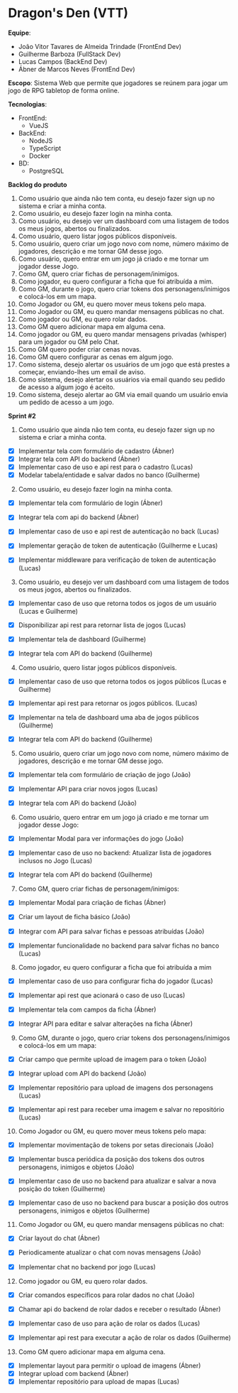 # Dragon's Den (VTT)
**Equipe**:
  - João Vitor Tavares de Almeida Trindade (FrontEnd Dev)
  - Guilherme Barboza (FullStack Dev)
  - Lucas Campos (BackEnd Dev)
  - Ábner de Marcos Neves (FrontEnd Dev)

**Escopo**: Sistema Web que permite que jogadores se reúnem para jogar um jogo de RPG tabletop de forma online.

**Tecnologias**: 
  - FrontEnd:
    - VueJS
  - BackEnd:
    - NodeJS
    - TypeScript
    - Docker
  - BD:
    - PostgreSQL
  
**Backlog do produto**


1. Como usuário que ainda não tem conta, eu desejo fazer sign up no sistema e criar a minha conta.
2. Como usuário, eu desejo fazer login na minha conta.
3. Como usuário, eu desejo ver um dashboard com uma listagem de todos os meus jogos, abertos ou finalizados.
4. Como usuário, quero listar jogos públicos disponíveis.
5. Como usuário, quero criar um jogo novo com nome, número máximo de  jogadores, descrição e me tornar GM desse jogo.
6. Como usuário, quero entrar em um jogo já criado e me tornar um jogador desse Jogo.
7. Como GM, quero criar fichas de personagem/inimigos.
8. Como jogador, eu quero configurar a ficha que foi atribuída a mim.
9. Como GM, durante o jogo, quero criar tokens dos personagens/inimigos e colocá-los em um mapa.
10.  Como Jogador ou GM, eu quero mover meus tokens pelo mapa.
11.  Como Jogador ou GM, eu quero mandar mensagens públicas no chat.
12.  Como jogador ou GM, eu quero rolar dados.
13. Como GM quero adicionar mapa em alguma cena.
14. Como jogador ou GM, eu quero mandar mensagens privadas (whisper) para um jogador ou GM pelo Chat.
15. Como GM quero poder criar cenas novas.
16. Como GM quero configurar as cenas em algum jogo.
17. Como sistema, desejo alertar os usuários de um jogo que está prestes a começar, enviando-lhes um email de aviso.
18. Como sistema, desejo alertar os usuários via email quando seu pedido de acesso a algum jogo é aceito.
19. Como sistema, desejo alertar ao GM via email quando um usuário envia um pedido de acesso a um jogo.

**Sprint #2**
1. Como usuário que ainda não tem conta, eu desejo fazer sign up no sistema e criar a minha conta.
- [x] Implementar tela com formulário de cadastro (Ábner)
- [x] Integrar tela com API do backend (Ábner)
- [x] Implementar caso de uso e api rest para o cadastro (Lucas)
- [x] Modelar tabela/entidade e salvar dados no banco (Guilherme)
 
2. Como usuário, eu desejo fazer login na minha conta.
- [x] Implementar tela com formulário de login (Ábner)
- [x] Integrar tela com api do backend (Ábner)
- [x] Implementar caso de uso e api rest de autenticação no back (Lucas)
- [x] Implementar geração de token de autenticação (Guilherme e Lucas)
- [x] Implementar middleware para verificação de token de autenticação (Lucas)


3. Como usuário, eu desejo ver um dashboard com uma listagem de todos os meus jogos, abertos ou finalizados.
- [x] Implementar caso de uso que retorna todos os jogos de um usuário (Lucas e Guilherme)
- [x] Disponibilizar api rest para retornar lista de jogos (Lucas)
- [x] Implementar tela de dashboard (Guilherme)
- [x] Integrar tela com API do backend (Guilherme)


4. Como usuário, quero listar jogos públicos disponíveis.
- [x] Implementar caso de uso que retorna todos os jogos públicos (Lucas e Guilherme)
- [x] Implementar api rest para retornar os jogos públicos. (Lucas)
- [x] Implementar na tela de dashboard uma aba de jogos públicos (Guilherme)
- [x] Integrar tela com API do backend (Guilherme)


5. Como usuário, quero criar um jogo novo com nome, número máximo de jogadores, descrição e me tornar GM desse jogo.
- [x] Implementar tela com formulário de criação de jogo (João)
- [x] Implementar API para criar novos jogos (Lucas)
- [x] Integrar tela com APi do backend (João)


6. Como usuário, quero entrar em um jogo já criado e me tornar um jogador desse Jogo:
- [x] Implementar Modal para ver informações do jogo (João)
- [x] Implementar caso de uso no backend: Atualizar lista de jogadores inclusos no Jogo (Lucas)
- [x] Integrar tela com API do backend (Guilherme)


7. Como GM, quero criar fichas de personagem/inimigos:
- [x] Implementar Modal para criação de fichas (Ábner)
- [x] Criar um layout de ficha básico (João)
- [x] Integrar com API para salvar fichas e pessoas atribuídas (João)
- [x] Implementar funcionalidade no backend para salvar fichas no banco (Lucas)


8. Como jogador, eu quero configurar a ficha que foi atribuída a mim
- [x] Implementar caso de uso para configurar ficha do jogador (Lucas)
- [x] Implementar api rest que acionará o caso de uso (Lucas)
- [x] Implementar tela com campos da ficha (Ábner)
- [x] Integrar API para editar e salvar alterações na ficha (Ábner)


9. Como GM, durante o jogo, quero criar tokens dos personagens/inimigos e colocá-los em um mapa:
- [x] Criar campo que permite upload de imagem para o token (João)
- [x] Integrar upload com API do backend (João)
- [x] Implementar repositório para upload de imagens dos personagens  (Lucas)
- [x] Implementar api rest para receber uma imagem e salvar no repositório (Lucas)


10.  Como Jogador ou GM, eu quero mover meus tokens pelo mapa:
- [x] Implementar movimentação de tokens por setas direcionais (João)
- [x] Implementar busca periódica da posição dos tokens dos outros personagens, inimigos e objetos (João)
- [x] Implementar caso de uso no backend para atualizar e salvar a nova posição do token (Guilherme)
- [x] Implementar caso de uso no backend para buscar a posição dos outros personagens, inimigos e objetos (Guilherme)


11.  Como Jogador ou GM, eu quero mandar mensagens públicas no chat:
- [x] Criar layout do chat (Ábner)
- [x] Periodicamente atualizar o chat com novas mensagens (João)
- [x] Implementar chat no backend por jogo (Lucas)


12.  Como jogador ou GM, eu quero rolar dados.
- [x] Criar comandos específicos para rolar dados no chat (João)
- [x] Chamar api do backend de rolar dados e receber o resultado (Ábner)
- [x] Implementar caso de uso para ação de rolar os dados (Lucas)
- [x] Implementar api rest para executar a ação de rolar os dados (Guilherme)


13. Como GM quero adicionar mapa em alguma cena.
- [x] Implementar layout para permitir o upload de imagens (Ábner)
- [x] Integrar upload com backend (Ábner)
- [x] Implementar repositório para upload de mapas (Lucas)
